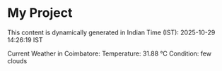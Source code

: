 # My Project

This content is dynamically generated in Indian Time (IST): 2025-10-29 14:26:19 IST


Current Weather in Coimbatore:
Temperature: 31.88 °C
Condition: few clouds
